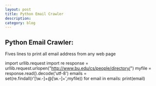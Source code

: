 ```yaml
---
layout: post
title: Python Email Crawler
description: 
category: blog
---
```


 

## Python Email Crawler:
Fives lines to print all email address from any web page



import urllib.request
import re 
response = urllib.request.urlopen("http://www.bu.edu/cs/people/directory/")
myfile = response.read().decode('utf-8')
emails = set(re.findall(r'[\w\.-]+@[\w\.-]+',myfile))
for email in emails:
    print(email)






